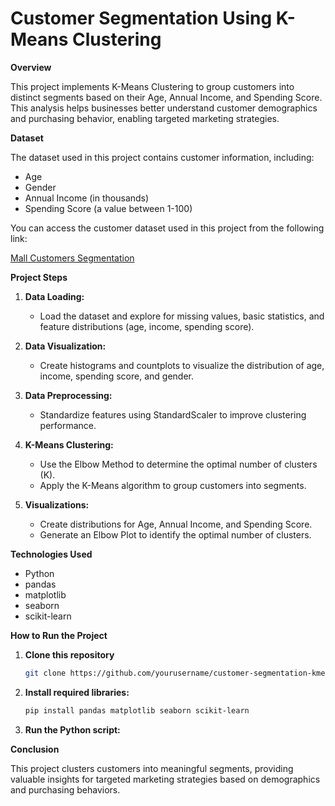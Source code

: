 # Customer Segmentation Using K-Means Clustering

**Overview**

This project implements K-Means Clustering to group customers into distinct segments based on their Age, Annual Income, and Spending Score. This analysis helps businesses better understand customer demographics and purchasing behavior, enabling targeted marketing strategies.

**Dataset**

The dataset used in this project contains customer information, including:

* Age
* Gender
* Annual Income (in thousands)
* Spending Score (a value between 1-100)

You can access the customer dataset used in this project from the following link:

[Mall Customers Segmentation](https://www.kaggle.com/datasets/abdallahwagih/mall-customers-segmentation)

**Project Steps**

1. **Data Loading:**
   * Load the dataset and explore for missing values, basic statistics, and feature distributions (age, income, spending score).

2. **Data Visualization:**
   * Create histograms and countplots to visualize the distribution of age, income, spending score, and gender.

3. **Data Preprocessing:**
   * Standardize features using StandardScaler to improve clustering performance.

4. **K-Means Clustering:**
   * Use the Elbow Method to determine the optimal number of clusters (K).
   * Apply the K-Means algorithm to group customers into segments.

5. **Visualizations:**
   * Create distributions for Age, Annual Income, and Spending Score.
   * Generate an Elbow Plot to identify the optimal number of clusters.

**Technologies Used**

* Python
* pandas
* matplotlib
* seaborn
* scikit-learn

**How to Run the Project**

1. **Clone this repository**
   ```bash
   git clone https://github.com/yourusername/customer-segmentation-kmeans.git

2. **Install required libraries:**
   ```bash
   pip install pandas matplotlib seaborn scikit-learn
   
3. **Run the Python script:**

**Conclusion**

This project clusters customers into meaningful segments, providing valuable insights for targeted marketing strategies based on demographics and purchasing behaviors.
   
